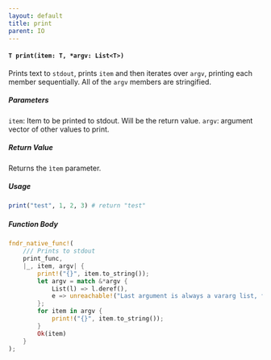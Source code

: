 ```yaml
---
layout: default
title: print
parent: IO
---
```


#### `T print(item: T, *argv: List<T>)`
Prints text to `stdout`, prints `item` and then iterates over `argv`, printing each member sequentially. All of the `argv` members are stringified.

##### Parameters
`item`: Item to be printed to stdout.  Will be the return value.
`argv`: argument vector of other values to print. 

##### Return Value
Returns the `ìtem` parameter.

##### Usage
```r
print("test", 1, 2, 3) # return "test"
```

##### Function Body
```rust
fndr_native_func!(
    /// Prints to stdout
    print_func,
    |_, item, argv| {
        print!("{}", item.to_string());
        let argv = match &*argv {
            List(l) => l.deref(),
            e => unreachable!("Last argument is always a vararg list, found: {:?}", e),
        };
        for item in argv {
            print!("{}", item.to_string());
        }
        Ok(item)
    }
);
```